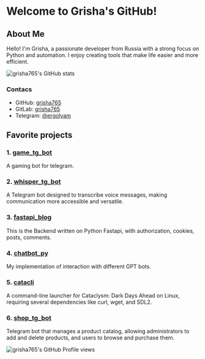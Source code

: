 # Welcome to Grisha's GitHub!

## About Me

Hello! I'm Grisha, a passionate developer from Russia with a strong focus on Python and automation. I enjoy creating tools that make life easier and more efficient.

![grisha765's GitHub stats](https://github-readme-stats.vercel.app/api?username=grisha765&bg_color=000000&title_color=F58143&show_icons=true&icon_color=F58143&text_color=ffffff&hide_border=true&border_radius=20&include_all_commits=true&count_private=false&hide=contribs)

### Contacs

- GitHub: [grisha765](https://github.com/grisha765)
- GitLab: [grisha765](https://gitlab.com/grisha765)
- Telegram: [@ergolyam](https://t.me/ergolyam)

## Favorite projects

### 1. [game_tg_bot](https://github.com/grisha765/game_tg_bot)
A gaming bot for telegram.

### 2. [whisper_tg_bot](https://github.com/grisha765/whisper_tg_bot)
A Telegram bot designed to transcribe voice messages, making communication more accessible and versatile.

### 3. [fastapi_blog](https://github.com/grisha765/fastapi_blog_py)
This is the Backend written on Python Fastapi, with authorization, cookies, posts, comments.

### 4. [chatbot_py](https://github.com/grisha765/chatbot_py)
My implementation of interaction with different GPT bots.

### 5. [catacli](https://github.com/grisha765/catacli)
A command-line launcher for Cataclysm: Dark Days Ahead on Linux, requiring several dependencies like curl, wget, and SDL2.

### 6. [shop_tg_bot](https://github.com/grisha765/shop_tg_bot)
Telegram bot that manages a product catalog, allowing administrators to add and delete products, and users to browse and purchase them.

![grisha765's GitHub Profile views](https://komarev.com/ghpvc/?username=grisha765&color=orange&style=plastic)
